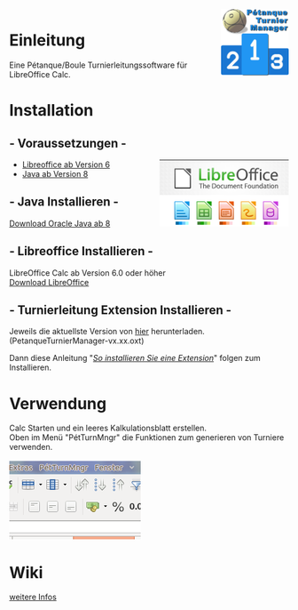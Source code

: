 <img align="right" src="https://github.com/michaelmassee/Petanque-Turnier-Manager/raw/master/doku/images/petanqueturniermanager-logo-256px.png" alt="Logo" height="120">

# Einleitung
Eine Pétanque/Boule Turnierleitungssoftware für LibreOffice Calc.<br>

# Installation


## - Voraussetzungen -


<img align="right" src="https://github.com/michaelmassee/Petanque-Turnier-Manager/raw/master/doku/images/libreoffice-logo.png" alt="Logo" height="120">



* [Libreoffice ab Version 6](https://de.libreoffice.org/get-help/system-requirements/)
* [Java ab Version 8](https://www.java.com/de/download/help/sysreq.xml)


## - Java Installieren -

[Download Oracle Java ab 8](https://www.java.com/de/download/manual.jsp)

## - Libreoffice Installieren -

LibreOffice Calc ab Version 6.0 oder höher<br>
[Download LibreOffice](https://de.libreoffice.org/download/libreoffice-fresh/)

## - Turnierleitung Extension Installieren -

Jeweils die aktuellste Version von [hier](https://github.com/michaelmassee/Petanque-Turnier-Manager/releases)
herunterladen. (PetanqueTurnierManager-vx.xx.oxt)<br>

Dann diese Anleitung "*[So installieren Sie eine Extension](https://help.libreoffice.org/Common/Extension_Manager/de#So_installieren_Sie_eine_Extension)*" folgen zum Installieren.

# Verwendung

Calc Starten und ein leeres Kalkulationsblatt erstellen.<br>
Oben im Menü "PétTurnMngr" die Funktionen zum generieren von Turniere verwenden.<br><br>
![menue](https://github.com/michaelmassee/Petanque-Turnier-Manager/raw/master/doku/images/menue_eintrag.png)

# Wiki
[weitere Infos](https://github.com/michaelmassee/Petanque-Turnier-Manager/wiki)
